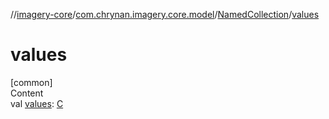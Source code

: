 //[imagery-core](../../../index.md)/[com.chrynan.imagery.core.model](../index.md)/[NamedCollection](index.md)/[values](values.md)



# values  
[common]  
Content  
val [values](values.md): [C](index.md)  



